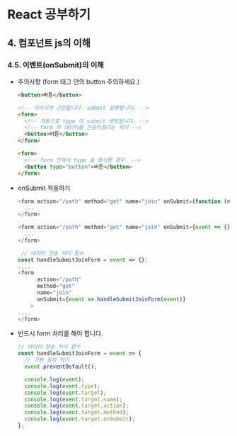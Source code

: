 # React 공부하기

## 4. 컴포넌트 js의 이해

### 4.5. 이벤트(onSubmit)의 이해

- 주의사항 (form 태그 안의 button 주의하세요.)

  ```html
  <button>버튼</button>
  ```

  ```html
  <!-- 이러시면 곤란합니다. submit 실행됩니다. -->
  <form>
    <!-- 자동으로 type 이 submit 셋팅됩니다. -->
    <!-- form 의 데이터를 전송하겠다는 의미 -->
    <button>버튼</button>
  </form>
  ```

  ```html
  <form>
    <!-- form 안에서 type 을 명시한 경우  -->
    <button type="button">버튼</button>
  </form>
  ```

- onSubmit 적용하기

  ```js
  <form action="/path" method="get" name="join" onSubmit={function (event) {}}>
    ...
  </form>
  ```

  ```js
  <form action="/path" method="get" name="join" onSubmit={event => {}}>
    ...
  </form>
  ```

  ```js
   // 데이터 전송 처리 함수
  const handleSubmitJoinForm = event => {};
  ....
  <form
        action="/path"
        method="get"
        name="join"
        onSubmit={event => handleSubmitJoinForm(event)}
      >
  ....
  </form>
  ```

- 반드시 form 처리를 해야 합니다.

  ```js
  // 데이터 전송 처리 함수
  const handleSubmitJoinForm = event => {
    // 기본 동작 막기
    event.preventDefault();

    console.log(event);
    console.log(event.type);
    console.log(event.target);
    console.log(event.target.name);
    console.log(event.target.action);
    console.log(event.target.method);
    console.log(event.target.onSubmit);
  };
  ```
